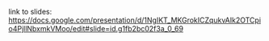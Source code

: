 link to slides: https://docs.google.com/presentation/d/1NgIKT_MKGrokICZqukvAIk2OTCpio4PjllNbxmkVMoo/edit#slide=id.g1fb2bc02f3a_0_69
